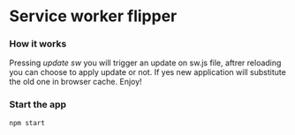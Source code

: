 # Service worker flipper

### How it works

Pressing _update sw_ you will trigger an update on sw.js file, aftrer reloading you can choose to apply update or not. If yes new application will substitute the old one in browser cache. Enjoy!

### Start the app
`npm start`
